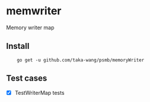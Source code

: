 # memwriter

Memory writer map

## Install

```
    go get -u github.com/taka-wang/psmb/memoryWriter
```

## Test cases

- [x] TestWriterMap tests